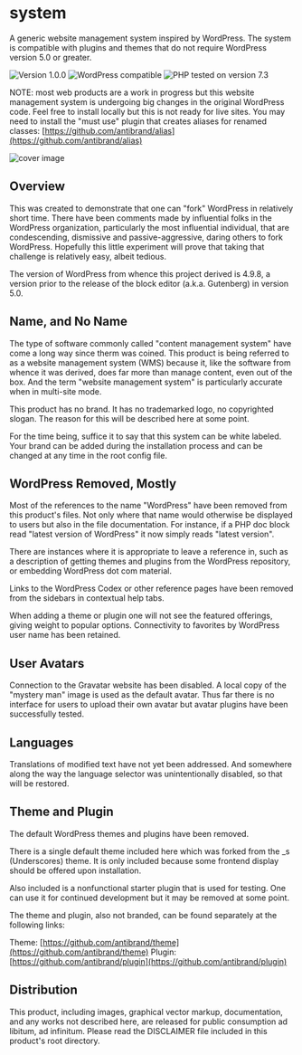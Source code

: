 # system

A generic website management system inspired by WordPress. The system is compatible with plugins and themes that do not require WordPress version 5.0 or greater.

![Version 1.0.0](https://img.shields.io/badge/Version-1.0.0-ffd000.svg?style=flat-square)
![WordPress compatible](https://img.shields.io/badge/WordPress-compatible-0073aa.svg?style=flat-square)
![PHP tested on version 7.3](https://img.shields.io/badge/PHP-Tested%207.3-8892bf.svg?style=flat-square)

NOTE: most web products are a work in progress but this website management system is undergoing big changes in the original WordPress code. Feel free to install locally but this is not ready for live sites. You may need to install the "must use" plugin that creates aliases for renamed classes: [https://github.com/antibrand/alias](https://github.com/antibrand/alias)

![cover image](https://raw.githubusercontent.com/antibrand/system/master/cover.jpg)

## Overview

This was created to demonstrate that one can "fork" WordPress in relatively short time. There have been comments made by influential folks in the WordPress organization, particularly the most influential individual, that are condescending, dismissive and passive-aggressive, daring others to fork WordPress. Hopefully this little experiment will prove that taking that challenge is relatively easy, albeit tedious.

The version of WordPress from whence this project derived is 4.9.8, a version prior to the release of the block editor (a.k.a. Gutenberg) in version 5.0.

## Name, and No Name

The type of software commonly called "content management system" have come a long way since therm was coined. This product is being referred to as a website management system (WMS) because it, like the software from whence it was derived, does far more than manage content, even out of the box. And the term "website management system" is particularly accurate when in multi-site mode.

This product has no brand. It has no trademarked logo, no copyrighted slogan. The reason for this will be described here at some point.

For the time being, suffice it to say that this system can be white labeled. Your brand can be added during the installation process and can be changed at any time in the root config file.

## WordPress Removed, Mostly

Most of the references to the name "WordPress" have been removed from this product's files. Not only where that name would otherwise be displayed to users but also in the file documentation. For instance, if a PHP doc block read "latest version of WordPress" it now simply reads "latest version".

There are instances where it is appropriate to leave a reference in, such as a description of getting themes and plugins from the WordPress repository, or embedding WordPress dot com material.

Links to the WordPress Codex or other reference pages have been removed from the sidebars in contextual help tabs.

When adding a theme or plugin one will not see the featured offerings, giving weight to popular options. Connectivity to favorites by WordPress user name has been retained.

## User Avatars

Connection to the Gravatar website has been disabled. A local copy of the "mystery man" image is used as the default avatar. Thus far there is no interface for users to upload their own avatar but avatar plugins have been successfully tested.

## Languages

Translations of modified text have not yet been addressed. And somewhere along the way the language selector was unintentionally disabled, so that will be restored.

## Theme and Plugin

The default WordPress themes and plugins have been removed.

There is a single default theme included here which was forked from the _s (Underscores) theme. It is only included because some frontend display should be offered upon installation.

Also included is a nonfunctional starter plugin that is used for testing. One can use it for continued development but it may be removed at some point.

The theme and plugin, also not branded, can be found separately at the following links:

Theme: [https://github.com/antibrand/theme](https://github.com/antibrand/theme)
Plugin: [https://github.com/antibrand/plugin](https://github.com/antibrand/plugin)

## Distribution

This product, including images, graphical vector markup, documentation, and any works not described here, are released for public consumption ad libitum, ad infinitum. Please read the DISCLAIMER file included in this product's root directory.
